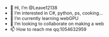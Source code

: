 - 👋 Hi, I’m @Leave12138
- 👀 I’m interested in C#, python, ps, cooking...
- 🌱 I’m currently learning webGPU
- 💞️ I’m looking to collaborate on making a web
- 📫 How to reach me qq:1054632959

<!---
Leave12138/Leave12138 is a ✨ special ✨ repository because its `README.md` (this file) appears on your GitHub profile.
You can click the Preview link to take a look at your changes.
--->
